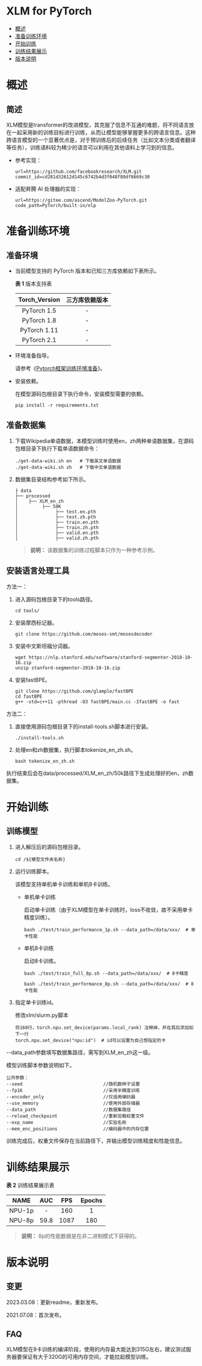 # XLM for PyTorch

-   [概述](#概述)
-   [准备训练环境](#准备训练环境)
-   [开始训练](#开始训练)
-   [训练结果展示](#训练结果展示)
-   [版本说明](#版本说明)

# 概述

## 简述

XLM模型是transformer的改进模型，其克服了信息不互通的难题，将不同语言放在一起采用新的训练目标进行训练，从而让模型能够掌握更多的跨语言信息。这种跨语言模型的一个显著优点是，对于预训练后的后续任务（比如文本分类或者翻译等任务），训练语料较为稀少的语言可以利用在其他语料上学习到的信息。

- 参考实现：

  ```
  url=https://github.com/facebookresearch/XLM.git
  commit_id=cd281d32612d145c6742b4d3f048f80df8669c30
  ```

- 适配昇腾 AI 处理器的实现：

  ```
  url=https://gitee.com/ascend/ModelZoo-PyTorch.git
  code_path=PyTorch/built-in/nlp
  ```


# 准备训练环境

## 准备环境

- 当前模型支持的 PyTorch 版本和已知三方库依赖如下表所示。

  **表 1**  版本支持表

  | Torch_Version      | 三方库依赖版本                                 |
  | :--------: | :----------------------------------------------------------: |
  | PyTorch 1.5 | - |
  | PyTorch 1.8 | - |
  | PyTorch 1.11   | - |
  | PyTorch 2.1   | - |
  
- 环境准备指导。

  请参考《[Pytorch框架训练环境准备](https://www.hiascend.com/document/detail/zh/ModelZoo/pytorchframework/ptes)》。
  
- 安装依赖。

  在模型源码包根目录下执行命令，安装模型需要的依赖。
  ```
  pip install -r requirements.txt
  ```


## 准备数据集

1. 下载Wikipedia单语数据，本模型训练时使用en，zh两种单语数据集，在源码包根目录下执行下载单语数据命令：
   ```
   ./get-data-wiki.sh en   # 下载英文单语数据
   ./get-data-wiki.sh zh   # 下载中文单语数据
   ```

2. 数据集目录结构参考如下所示。
   ```
   ├ data
   ├── processed
   │    ├── XLM_en_zh    
   │         ├── 50K
   │              ├── test.en.pth
   │              ├── test.zh.pth
   │              ├── train.en.pth
   │              ├── train.zh.pth
   │              ├── valid.en.pth
   │              ├── valid.zh.pth
   ```
   > **说明：** 
   >该数据集的训练过程脚本只作为一种参考示例。


## 安装语言处理工具
方法一：
1. 进入源码包根目录下的tools路径。
   ```
   cd tools/
   ```
2. 安装摩西标记器。
   ```
   git clone https://github.com/moses-smt/mosesdecoder
   ```
3. 安装中文斯坦福分词器。
   ```
   wget https://nlp.stanford.edu/software/stanford-segmenter-2018-10-16.zip
   unzip stanford-segmenter-2018-10-16.zip
   ```
4. 安装fastBPE。
   ```
   git clone https://github.com/glample/fastBPE
   cd fastBPE
   g++ -std=c++11 -pthread -O3 fastBPE/main.cc -IfastBPE -o fast
   ```

方法二：
1. 直接使用源码包根目录下的install-tools.sh脚本进行安装。

   ```
   ./install-tools.sh
   ```

2. 处理en和zh数据集，执行脚本tokenize_en_zh.sh。

   ```
   bash tokenize_en_zh.sh
   ```
执行结束后会在data/processed/XLM_en_zh/50k路径下生成处理好的en，zh数据集。

# 开始训练

## 训练模型

1. 进入解压后的源码包根目录。

   ```
   cd /${模型文件夹名称} 
   ```

2. 运行训练脚本。

   该模型支持单机单卡训练和单机8卡训练。

   - 单机单卡训练

     启动单卡训练（由于XLM模型在单卡训练时，loss不收敛，故不采用单卡精度训练）。

     ```
     bash ./test/train_performance_1p.sh --data_path=/data/xxx/  # 单卡性能
     ```
     
   - 单机8卡训练
   
     启动8卡训练。
   
     ```
     bash ./test/train_full_8p.sh --data_path=/data/xxx/  # 8卡精度
     
     bash ./test/train_performance_8p.sh --data_path=/data/xxx/  # 8卡性能
     ```
   
3. 指定单卡训练id。

   修改xlm/slurm.py脚本
   ```
   将168行，torch.npu.set_device(params.local_rank) 注释掉，并在其后添加如下一行
   torch.npu.set_device("npu:id")  # id可以设置为自己想指定的卡
   ```

--data_path参数填写数据集路径，需写到XLM_en_zh这一级。

模型训练脚本参数说明如下。

   ```
公共参数：
--seed                              //随机数种子设置
--fp16                              //采用半精度训练
--encoder_only                      //仅适用编码器
--use_memory                        //使用外部存储器
--data_path                         //数据集路径
--reload_checkpoint                 //重新加载权重文件
--exp_name                          //实验名称
--mem_enc_positions                 //编码器中的内存位置
   ```

训练完成后，权重文件保存在当前路径下，并输出模型训练精度和性能信息。

# 训练结果展示

**表 2**  训练结果展示表

| NAME | AUC | FPS       | Epochs   |
| :------: | :------:  | :------: | :------: |
| NPU-1p | - | 160 | 1     |
| NPU-8p | 59.8 | 1087 | 180 |

   > **说明：** 
   > 8p的性能数据是在非二进制模式下获得的。

# 版本说明

## 变更

2023.03.08：更新readme，重新发布。

2021.07.08：首次发布。

## FAQ

XLM模型在8卡训练的编译阶段，使用的内存最大能达到315G左右，建议测试服务器要保证有大于320G的可用内存空间，才能拉起模型训练。